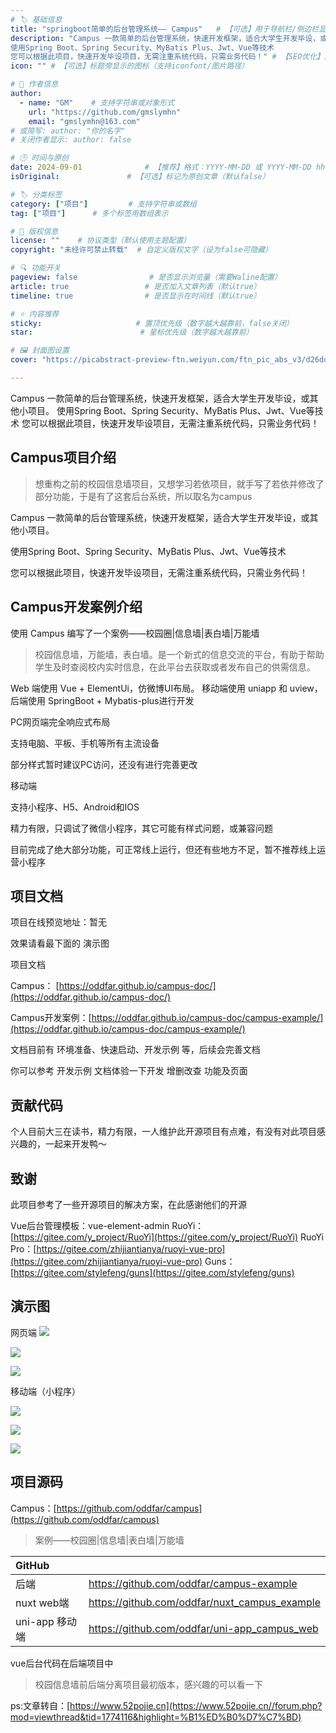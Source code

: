 ```yaml
---
# 🏷️ 基础信息
title: "springboot简单的后台管理系统—— Campus"   # 【可选】用于导航栏/侧边栏显示的简短标题
description: "Campus 一款简单的后台管理系统，快速开发框架，适合大学生开发毕设，或其他小项目。
使用Spring Boot、Spring Security、MyBatis Plus、Jwt、Vue等技术
您可以根据此项目，快速开发毕设项目，无需注重系统代码，只需业务代码！" # 【SEO优化】用于搜索引擎显示的描述
icon: "" # 【可选】标题旁显示的图标（支持iconfont/图片路径）

# 👤 作者信息
author: 
  - name: "GM"    # 支持字符串或对象形式
    url: "https://github.com/gmslymhn" 
    email: "gmslymhn@163.com"
# 或简写: author: "你的名字" 
# 关闭作者显示: author: false

# 🕒 时间与原创
date: 2024-09-01              # 【推荐】格式：YYYY-MM-DD 或 YYYY-MM-DD hh:mm:ss
isOriginal:               # 【可选】标记为原创文章（默认false）

# 🏷️ 分类标签
category: ["项目"]         # 支持字符串或数组
tag: ["项目"]      # 多个标签用数组表示

# 📜 版权信息
license: ""    # 协议类型（默认使用主题配置）
copyright: "未经许可禁止转载"  # 自定义版权文字（设为false可隐藏）

# 🔍 功能开关
pageview: false                # 是否显示浏览量（需要Waline配置）
article: true                 # 是否加入文章列表（默认true）
timeline: true                # 是否显示在时间线（默认true）

# ⭐ 内容推荐
sticky:                     # 置顶优先级（数字越大越靠前，false关闭）
star:                        # 星标优先级（数字越大越靠前）

# 🖼️ 封面图设置
cover: "https://picabstract-preview-ftn.weiyun.com/ftn_pic_abs_v3/d26dd8016aaa9a7218d9414f7cb1071b536d1e13b0cd4ca5fa5d3148cdbe25a0aee7ac6869a0192df736789f5659795b?pictype=scale&from=30013&version=3.3.3.3&fname=2024-09-01aC3Gv.png&size=1000"  # 文章卡片封面图（建议尺寸：1200×600）

---
```

Campus 一款简单的后台管理系统，快速开发框架，适合大学生开发毕设，或其他小项目。
使用Spring Boot、Spring Security、MyBatis Plus、Jwt、Vue等技术
您可以根据此项目，快速开发毕设项目，无需注重系统代码，只需业务代码！
<!-- more -->
## Campus项目介绍
> 想重构之前的校园信息墙项目，又想学习若依项目，就手写了若依并修改了部分功能，于是有了这套后台系统，所以取名为campus

Campus 一款简单的后台管理系统，快速开发框架，适合大学生开发毕设，或其他小项目。

使用Spring Boot、Spring Security、MyBatis Plus、Jwt、Vue等技术

您可以根据此项目，快速开发毕设项目，无需注重系统代码，只需业务代码！
## Campus开发案例介绍
使用 Campus 编写了一个案例——校园圈|信息墙|表白墙|万能墙


>   校园信息墙，万能墙，表白墙。是一个新式的信息交流的平台，有助于帮助学生及时查阅校内实时信息，在此平台去获取或者发布自己的供需信息。


Web 端使用 Vue + ElementUi，仿微博UI布局。 移动端使用 uniapp 和 uview，后端使用  SpringBoot + Mybatis-plus进行开发

PC网页端完全响应式布局

支持电脑、平板、手机等所有主流设备

部分样式暂时建议PC访问，还没有进行完善更改

移动端

支持小程序、H5、Android和IOS

精力有限，只调试了微信小程序，其它可能有样式问题，或兼容问题

目前完成了绝大部分功能，可正常线上运行，但还有些地方不足，暂不推荐线上运营小程序
## 项目文档
项目在线预览地址：暂无

效果请看最下面的 演示图

项目文档

Campus： [https://oddfar.github.io/campus-doc/](https://oddfar.github.io/campus-doc/)

Campus开发案例：[https://oddfar.github.io/campus-doc/campus-example/](https://oddfar.github.io/campus-doc/campus-example/)

文档目前有 环境准备、快速启动、开发示例 等，后续会完善文档

你可以参考 开发示例 文档体验一下开发 增删改查 功能及页面

## 贡献代码
个人目前大三在读书，精力有限，一人维护此开源项目有点难，有没有对此项目感兴趣的，一起来开发鸭～
## 致谢
此项目参考了一些开源项目的解决方案，在此感谢他们的开源

Vue后台管理模板：vue-element-admin
RuoYi：[https://gitee.com/y_project/RuoYi](https://gitee.com/y_project/RuoYi)
RuoYi Pro：[https://gitee.com/zhijiantianya/ruoyi-vue-pro](https://gitee.com/zhijiantianya/ruoyi-vue-pro)
Guns：[https://gitee.com/stylefeng/guns](https://gitee.com/stylefeng/guns)
## 演示图

网页端
![](https://picabstract-preview-ftn.weiyun.com/ftn_pic_abs_v3/9749a3f8abf32760296a4f4f08e8c0ce3e912ed7178c8f76ddfd782b382fa10366f743806591015a6463ea8c38895fed?pictype=scale&from=30013&version=3.3.3.3&fname=2024-09-01zcGQk.png&size=1000)

![](https://picabstract-preview-ftn.weiyun.com/ftn_pic_abs_v3/697caef8c5b65e64340219ce907a7c356e5975d0d1f1dcd7d4a8a7c1aaa74390ec8fa902b41c98d3e2bc97679f024f4d?pictype=scale&from=30013&version=3.3.3.3&fname=2024-09-01dtUAB.png&size=1000)

![](https://picabstract-preview-ftn.weiyun.com/ftn_pic_abs_v3/9bff3f2f5b5d958684e6c2f32b02e4a98fc9510f55c498a694ad60a14c5e1a4d4fa62a0038c47a1a4e5e1b75edff584b?pictype=scale&from=30013&version=3.3.3.3&fname=2024-09-01pIa2A.png&size=1000)

移动端（小程序）

![](https://picabstract-preview-ftn.weiyun.com/ftn_pic_abs_v3/4d47a7f984d8a188dba67ebfbe25e7d357676c5defca136f0a808a920cc2335d488a4d816369904cf115dc6edce6de94?pictype=scale&from=30013&version=3.3.3.3&fname=2024-09-01jG4lG.png&size=1000)

![](https://picabstract-preview-ftn.weiyun.com/ftn_pic_abs_v3/5f3b79a6408c2086165142a0b1999d473c569d163ba074a1ff63e41b8e55e48ce488fe5bd78cbf100a93115b99e5fd55?pictype=scale&from=30013&version=3.3.3.3&fname=2024-09-01RCyYw.png&size=1000)

![](https://picabstract-preview-ftn.weiyun.com/ftn_pic_abs_v3/7f3e2d28f0564283ce68941b826e5ad925f3fcfb775e2dc9ec6f2db9db14c400147a87d56300328047fc3d0e46bafe91?pictype=scale&from=30013&version=3.3.3.3&fname=2024-09-01iDu0s.png&size=1000)
## 项目源码
Campus：[https://github.com/oddfar/campus](https://github.com/oddfar/campus)

> 案例——校园圈|信息墙|表白墙|万能墙

| GitHub         |                                               |
| :------------- | --------------------------------------------- |
| 后端           | https://github.com/oddfar/campus-example      |
| nuxt web端     | https://github.com/oddfar/nuxt_campus_example |
| uni-app 移动端 | https://github.com/oddfar/uni-app_campus_web  |

vue后台代码在后端项目中

> 校园信息墙前后端分离项目最初版本，感兴趣的可以看一下

ps:文章转自：[https://www.52pojie.cn](https://www.52pojie.cn//forum.php?mod=viewthread&tid=1774116&highlight=%B1%ED%B0%D7%C7%BD)
